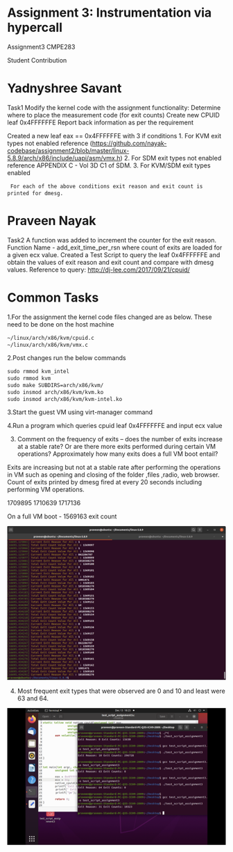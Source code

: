 # Assignment 3: Instrumentation via hypercall
Assignment3 CMPE283

Student Contribution

Yadnyshree Savant
=================
Task1
Modify the kernel code with the assignment functionality:
Determine where to place the measurement code (for exit counts) 
Create new CPUID leaf 0x4FFFFFFE
Report back information as per the requirement

   Created a new leaf eax == 0x4FFFFFFE with 3 if conditions
	 1. For KVM exit types not enabled 
	 		reference (https://github.com/nayak-codebase/assignment2/blob/master/linux-5.8.9/arch/x86/include/uapi/asm/vmx.h)
	 2. For SDM exit types not enabled 
	 		reference APPENDIX C - Vol 3D C1 of SDM.
	 3. For KVM/SDM exit types enabled	
	 
	 For each of the above conditions exit reason and exit count is printed for dmesg.

Praveen Nayak
=============
Task2
 A function was added to increment the counter for the exit reason.
 Function Name - add_exit_time_per_rsn where count of exits are loaded for a given ecx value.
 Created a Test Script to query the leaf 0x4FFFFFFE and obtain the values of exit reason and exit count and compare with dmesg values.
 Reference to query: http://dj-lee.com/2017/09/21/cpuid/

Common Tasks
=============
1.For the assignment the kernel code files changed are as below. These need to be done on the host machine

	~/linux/arch/x86/kvm/cpuid.c
	~/linux/arch/x86/kvm/vmx.c

2.Post changes run the below commands

	sudo rmmod kvm_intel
	sudo rmmod kvm
	sudo make SUBDIRS=arch/x86/kvm/
	sudo insmod arch/x86/kvm/kvm.ko
	sudo insmod arch/x86/kvm/kvm-intel.ko
 
3.Start the guest VM using virt-manager command

4.Run a program which queries cpuid leaf 0x4FFFFFFE and input ecx value

3. Comment on the frequency of exits – does the number of exits increase at a stable rate? Or are there more exits performed during certain VM operations? Approximately how many exits does a full VM boot entail?

Exits are increasing but not at a stable rate after performing the operations in VM such as opening and closing of the folder ,files ,radio, web browser.
Count of exits printed by dmesg fired at every 20 seconds including performing VM operations.

1709895
1710639
1717136

On a full VM boot - 1569163 exit count

![](images/Total_VM_EXIT_On_Boot-EPT1.png)


4. Most frequent exit types that were observed are 0 and 10 and least were 63 and 64.

![](images/Max_Min_Exits_Observed.png)






